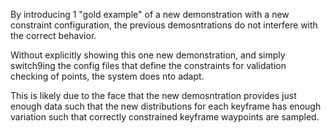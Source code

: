 By introducing 1 "gold example" of a new demonstration with a new constraint configuration, the previous demosntrations do not interfere with the correct behavior.

Without explicitly showing this one new demonstration, and simply switch9ing the config files that define the constraints for validation checking of points, the system does nto adapt. 

This is likely due to the face that the new demosntration provides just enough data such that the new distributions for each keyframe has enough variation such that correctly constrained keyframe waypoints are sampled.